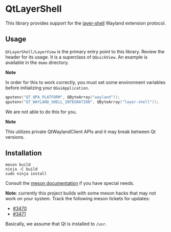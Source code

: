 # QtLayerShell

This library provides support for the
[layer-shell](https://github.com/swaywm/wlr-protocols/blob/master/unstable/wlr-layer-shell-unstable-v1.xml)
Wayland extension protocol.

## Usage

`QtLayerShell/LayerView` is the primary entry point to this library. Review the
header for its usage. It is a superclass of `QQuickView`. An example is
available in the `demo` directory.

**Note**

In order for this to work correctly, you must set some environment variables
before initializing your `QGuiApplication`.

```cpp
qputenv("QT_QPA_PLATFORM", QByteArray("wayland"));
qputenv("QT_WAYLAND_SHELL_INTEGRATION", QByteArray("layer-shell"));
```

We are not able to do this for you.

**Note**

This utilizes private QtWaylandClient APIs and it may break between Qt versions.

## Installation

```
meson build
ninja -C build
sudo ninja install
```

Consult the [meson documentation](http://mesonbuild.com/Running-Meson.html) if
you have special needs.

**Note**: currently this project builds with some meson hacks that may not work
on your system. Track the following meson tickets for updates:

- [#3470](https://github.com/mesonbuild/meson/issues/3470)
- [#3471](https://github.com/mesonbuild/meson/issues/3471)

Basically, we assume that Qt is installed to `/usr`.
